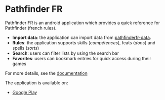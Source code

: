 # Pathfinder FR

Pathfinder FR is an android application which provides a quick reference for Pathfinder (french rules).

* **Import data**: the application can import data from [pathfinderfr-data](https://github.com/SvenWerlen/pathfinderfr-data).
* **Rules**: the application supports skills (_compétences_), feats (_dons_) and spells (_sorts_)
* **Search**: users can filter lists by using the search bar
* **Favorites**: users can bookmark entries for quick access during their games

For more details, see the [documentation](../docs/)

The application is available on:
* [Google Play](https://play.google.com/store/apps/details?id=org.pathfinderfr)
